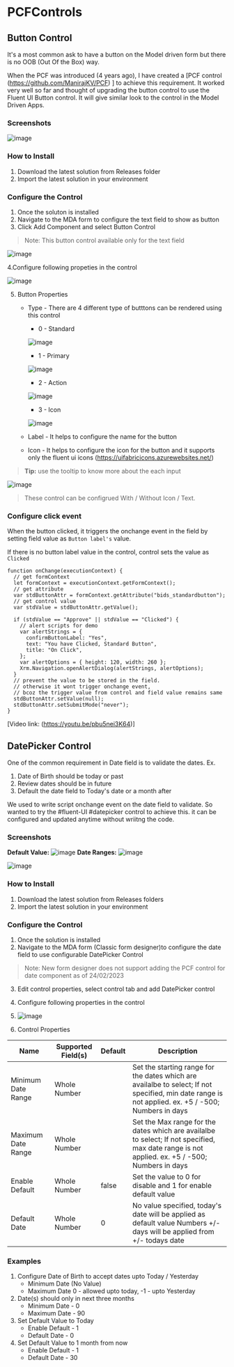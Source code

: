 # PCFControls

## Button Control

It's a most common ask to have a button on the Model driven form but there is no OOB (Out Of the Box) way.

When the PCF was introduced (4 years ago), I have created a [PCF control (https://github.com/ManirajKV/PCF) ] to achieve this requirement. It worked very well so far and thought of upgrading the button control to use the Fluent UI Button control. It will give similar look to the control in the Model Driven Apps.

### Screenshots

![image](https://user-images.githubusercontent.com/125174051/219683712-dee87633-06bc-437b-8c9a-78bc3a75f6e7.png)

### How to Install

1. Download the latest solution from Releases folder
2. Import the latest solution in your environment

### Configure the Control

1. Once the soluton is installed
2. Navigate to the MDA form to configure the text field to show as button
3. Click Add Component and select Button Control

> Note: This button control available only for the text field

![image](https://user-images.githubusercontent.com/125174051/219654458-a075180f-98d7-400f-bf7e-af98f6f44235.png)

4.Configure following propeties in the control

![image](https://user-images.githubusercontent.com/125174051/219674041-5b949107-21d2-4198-bd64-61bc7887c96b.png)

5.  Button Properties

    - Type - There are 4 different type of butttons can be rendered using this control

      - 0 - Standard

      ![image](https://user-images.githubusercontent.com/125174051/219667477-c78b2d05-9f37-4b47-88af-c4b14ad5cc2a.png)

      - 1 - Primary

      ![image](https://user-images.githubusercontent.com/125174051/219668265-a23ae8d3-91ce-4888-b84e-28944c10bcae.png)

      - 2 - Action

      ![image](https://user-images.githubusercontent.com/125174051/219668496-ae85ea52-b5f2-4998-9a29-dbd59a9279d4.png)

      - 3 - Icon

      ![image](https://user-images.githubusercontent.com/125174051/219668862-34590407-7cf5-407d-b64a-76ef017553d4.png)

    - Label - It helps to configure the name for the button
    - Icon - It helps to configure the icon for the button and it supports only the fluent ui icons (https://uifabricicons.azurewebsites.net/)

> **Tip:** use the tooltip to know more about the each input

![image](https://user-images.githubusercontent.com/125174051/219658015-0963bd1e-969a-42c5-9783-3c36a4bceb2a.png)

> These control can be configrued With / Without Icon / Text.

### Configure click event

When the button clicked, it triggers the onchange event in the field by setting field value as `Button label's` value.

If there is no button label value in the control, control sets the value as `Clicked`

```
function onChange(executionContext) {
  // get formContext
  let formContext = executionContext.getFormContext();
  // get attribute
  var stdButtonAttr = formContext.getAttribute("bids_standardbutton");
  // get control value
  var stdValue = stdButtonAttr.getValue();

  if (stdValue == "Approve" || stdValue == "Clicked") {
    // alert scripts for demo
    var alertStrings = {
      confirmButtonLabel: "Yes",
      text: "You have Clicked, Standard Button",
      title: "On Click",
    };
    var alertOptions = { height: 120, width: 260 };
    Xrm.Navigation.openAlertDialog(alertStrings, alertOptions);
  }
  // prevent the value to be stored in the field.
  // otherwise it wont trigger onchange event,
  // bcoz the trigger value from control and field value remains same
  stdButtonAttr.setValue(null);
  stdButtonAttr.setSubmitMode("never");
}
```

[Video link: (https://youtu.be/pbu5nei3K64)]

## DatePicker Control

One of the common requirement in Date field is to validate the dates.
Ex.

1. Date of Birth should be today or past
2. Review dates should be in future
3. Default the date field to Today's date or a month after

We used to write script onchange event on the date field to validate. So wanted to try the #fluent-UI #datepicker control to achieve this. it can be configured and updated anytime without wriitng the code.

### Screenshots

**Default Value:**
![image](https://user-images.githubusercontent.com/125174051/221223447-0c4ec7cc-f083-4cf5-90c8-349e45aae233.png)
**Date Ranges:**
![image](https://user-images.githubusercontent.com/125174051/221222297-12528ee2-9179-4b51-a473-f1505421c843.png)

![image](https://user-images.githubusercontent.com/125174051/221224704-256dd5fe-e016-45ce-a2d4-0f4a5d081ef7.png)



### How to Install

1. Download the latest solution from Releases folders
2. Import the latest solution in your environment

### Configure the Control

1. Once the solution is installed
2. Navigate to the MDA form (Classic form designer)to configure the date field to use configurable DatePicker Control

> Note: New form designer does not support adding the PCF control for date component as of 24/02/2023

3. Edit control properties, select control tab and add DatePicker control

4. Configure following properties in the control
5. ![image](https://user-images.githubusercontent.com/125174051/221220154-5c5a24a6-68b8-4692-ba31-af748dbfdcdc.png)

6. Control Properties

| Name               | Supported Field(s) | Default | Description                                                                                                          |
| ------------------ | ------------------ | ------- | -------------------------------------------------------------------------------------------------------------------- |
| Minimum Date Range | Whole Number       |         | Set the starting range for the dates which are availalbe to select; If not specified, min date range is not applied. ex. +5 / -500; Numbers in days  |
| Maximum Date Range | Whole Number       |         | Set the Max range for the dates which are availalbe to select; If not specified, max date range is not applied. ex. +5 / -500; Numbers in days                                                                                                                 |
| Enable Default     | Whole Number       | false   | Set the value to 0 for disable and 1 for enable default value                                                                                                                     |
| Default Date       | Whole Number       | 0       | No value specified, today's date will be applied as default value Numbers +/- days will be applied from +/- todays date|

### Examples
1. Configure Date of Birth to accept dates upto Today / Yesterday
   - Minimum Date (No Value)
   - Maximum Date 0 - allowed upto today, -1 - upto Yesterday
2. Date(s) should only in next three months
   - Minimum Date - 0
   - Maximum Date - 90
3. Set Default Value to Today
   - Enable Default - 1
   - Default Date - 0
4. Set Default Value to 1 month from now
   - Enable Default - 1
   - Default Date - 30
